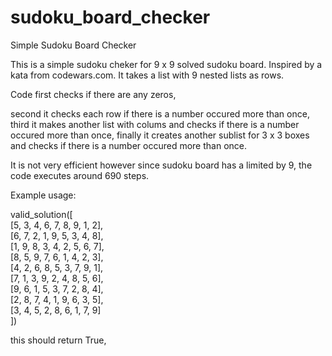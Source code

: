 # sudoku_board_checker
Simple Sudoku Board Checker

This is a simple sudoku cheker for 9 x 9 solved sudoku board. Inspired by a kata from codewars.com. It takes a list with 9 nested lists as rows.

Code first checks if there are any zeros,

second it checks each row if there is a number occured more than once,
third it makes another list with colums and checks if there is a number occured more than once,
finally it creates another sublist for 3 x 3 boxes and checks if there is a number occured more than once.

It is not very efficient however since sudoku board has a limited by 9, the code executes around 690 steps.

Example usage:

valid_solution([<br/>
  [5, 3, 4, 6, 7, 8, 9, 1, 2],<br/>
  [6, 7, 2, 1, 9, 5, 3, 4, 8],<br/>
  [1, 9, 8, 3, 4, 2, 5, 6, 7],<br/>
  [8, 5, 9, 7, 6, 1, 4, 2, 3],<br/>
  [4, 2, 6, 8, 5, 3, 7, 9, 1],<br/>
  [7, 1, 3, 9, 2, 4, 8, 5, 6],<br/>
  [9, 6, 1, 5, 3, 7, 2, 8, 4],<br/>
  [2, 8, 7, 4, 1, 9, 6, 3, 5],<br/>
  [3, 4, 5, 2, 8, 6, 1, 7, 9]<br/>
])

this should return True,
